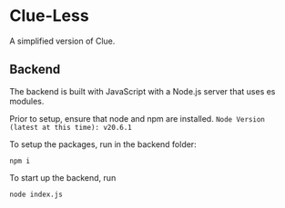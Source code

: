 # Clue-Less

A simplified version of Clue. 

## Backend
The backend is built with JavaScript with a Node.js server that uses es modules.

Prior to setup, ensure that node and npm are installed.
`Node Version (latest at this time): v20.6.1`

To setup the packages, run in the backend folder:
```
npm i
```

To start up the backend, run 
```
node index.js
```